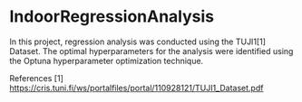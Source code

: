 # IndoorRegressionAnalysis

In this project, regression analysis was conducted using the TUJI1[1] Dataset. The optimal hyperparameters for the analysis were identified using the Optuna hyperparameter optimization technique.

References
[1] https://cris.tuni.fi/ws/portalfiles/portal/110928121/TUJI1_Dataset.pdf
